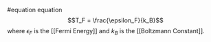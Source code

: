 #equation equation
$$T_F = \frac{\epsilon_F}{k_B}$$where $\epsilon_F$ is the [[Fermi Energy]] and $k_B$ is the [[Boltzmann Constant]].